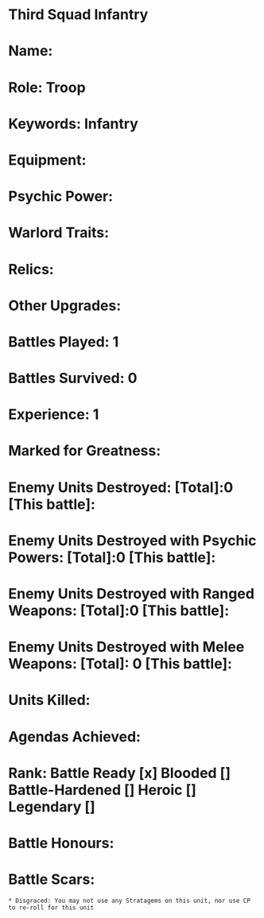 # Third Squad Infantry

# Name: 
# Role: Troop
# Keywords: Infantry
# Equipment:
# Psychic Power:
# Warlord Traits:
# Relics:
# Other Upgrades:

# Battles Played: 1
# Battles Survived: 0
# Experience: 1
# Marked for Greatness:
# Enemy Units Destroyed: [Total]:0  [This battle]:
# Enemy Units Destroyed with Psychic Powers: [Total]:0  [This battle]:
# Enemy Units Destroyed with Ranged Weapons: [Total]:0  [This battle]:
# Enemy Units Destroyed with Melee Weapons: [Total]: 0 [This battle]:
# Units Killed: 
# Agendas Achieved:



# Rank: Battle Ready [x] Blooded [] Battle-Hardened [] Heroic [] Legendary []

# Battle Honours: 
# Battle Scars: 
    * Disgraced: You may not use any Stratagems on this unit, nor use CP to re-roll for this unit